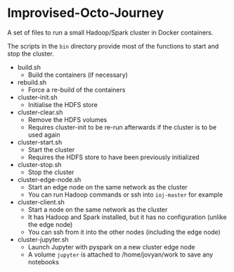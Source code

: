 # Improvised-Octo-Journey
A set of files to run a small Hadoop/Spark cluster in Docker containers.

The scripts in the `bin` directory provide most of the functions to start and stop the cluster.

+ build.sh
  + Build the containers (if necessary)
+ rebuild.sh
  + Force a re-build of the containers
+ cluster-init.sh
  + Initialise the HDFS store
+ cluster-clear.sh
  + Remove the HDFS volumes
  + Requires cluster-init to be re-run afterwards if the cluster is to be used again
+ cluster-start.sh
  + Start the cluster
  + Requires the HDFS store to have been previously initialized
+ cluster-stop.sh
  + Stop the cluster
+ cluster-edge-node.sh
  + Start an edge node on the same network as the cluster
  + You can run Hadoop commands or ssh into `ioj-master` for example
+ cluster-client.sh
  + Start a node on the same network as the cluster
  + It has Hadoop and Spark installed, but it has no configuration (unlike the edge node)
  * You can ssh from it into the other nodes (including the edge node)
+ cluster-jupyter.sh
  + Launch Jupyter with pyspark on a new cluster edge node
  + A volume `jupyter` is attached to /home/jovyan/work to save any notebooks